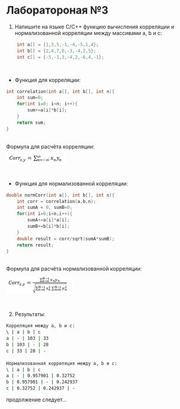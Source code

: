 # Лаборатороная №3

1. Напишите на языке C/C++ функцию вычисления корреляции и
нормализованной корреляции между массивами a, b и с:

```c++
    int a[] = {1,3,5,-1,-4,-5,1,4};
    int b[] = {2,4,7,0,-3,-4,2,5};
    int c[] = {-5,-1,3,-4,2,-6,4,-1};
```
<br>

- Функция для корреляции:

```c++
int correlation(int a[], int b[], int n){
    int sum=0;
    for(int i=0; i<n; i++){
        sum+=a[i]*b[i];
    }
    return sum;
}
```  

<br>         
Формула для расчёта корреляции:


![формула для расчёта](png/image.png)  

<br>

- Функция для нормализованной корреляции:


```c++
double normCorr(int a[], int b[], int n){
    int corr = correlation(a,b,n);
    int sumA = 0, sumB=0;
    for(int i=0;i<n;i++){
        sumA+=a[i]*a[i];
        sumB+=b[i]*b[i];
    } 
    double result = corr/sqrt(sumA*sumB);
    return result;
}
```

<br>         
Формула для расчёта нормализованной корреляции:

![alt text](png/image-1.png)

<br>

2. Результаты:

```bash
Корреляция между a, b и c:
\ | a | b | c
a | - | 103 | 33
b | 103 | - | 28
c | 33 | 28 | -

Нормализованная корреляция между a, b и c:
\ | a | b | c
a | - | 0.957901 | 0.32752
b | 0.957901 | - | 0.242937
c | 0.32752 | 0.242937 | -
```

продолжение следует...